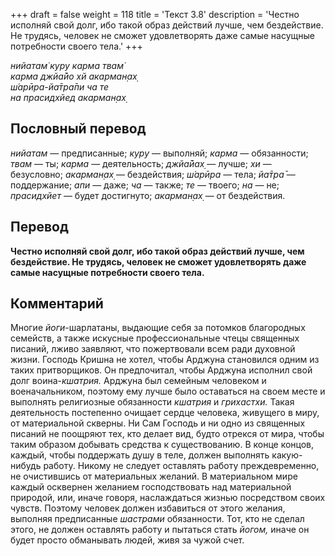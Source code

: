 +++
draft = false
weight = 118
title = 'Текст 3.8'
description = 'Честно исполняй свой долг, ибо такой образ действий лучше, чем бездействие. Не трудясь, человек не сможет удовлетворять даже самые насущные потребности своего тела.'
+++

_нийатам̇ куру карма твам̇  
карма джйа̄йо хй акарман̣ах̣  
ш́арӣра-йа̄тра̄пи ча те  
на прасидхйед акарман̣ах̣_

## Пословный перевод

_нийатам_ — предписанные; _куру_ — выполняй; _карма_ — обязанности; _твам_ — ты; _карма_ — деятельность; _джйа̄йах̣_ — лучше; _хи_ — безусловно; _акарман̣ах̣_ — бездействия; _ш́арӣра_ — тела; _йа̄тра̄_ — поддержание; _апи_ — даже; _ча_ — также; _те_ — твоего; _на_ — не; _прасидхйет_ — будет достигнуто; _акарман̣ах̣_ — от бездействия.

## Перевод

**Честно исполняй свой долг, ибо такой образ действий лучше, чем бездействие. Не трудясь, человек не сможет удовлетворять даже самые насущные потребности своего тела.**

## Комментарий

Многие _йоги_\-шарлатаны, выдающие себя за потомков благородных семейств, а также искусные профессиональные чтецы священных писаний, лживо заявляют, что пожертвовали всем ради духовной жизни. Господь Кришна не хотел, чтобы Арджуна становился одним из таких притворщиков. Он предпочитал, чтобы Арджуна исполнил свой долг воина-_кшатрия._ Арджуна был семейным человеком и военачальником, поэтому ему лучше было оставаться на своем месте и выполнять религиозные обязанности _кшатрия_ и _грихастхи._ Такая деятельность постепенно очищает сердце человека, живущего в миру, от материальной скверны. Ни Сам Господь и ни одно из священных писаний не поощряют тех, кто делает вид, будто отрекся от мира, чтобы таким образом добывать средства к существованию. В конце концов, каждый, чтобы поддержать душу в теле, должен выполнять какую-нибудь работу. Никому не следует оставлять работу преждевременно, не очистившись от материальных желаний. В материальном мире каждый осквернен желанием господствовать над материальной природой, или, иначе говоря, наслаждаться жизнью посредством своих чувств. Поэтому человек должен избавиться от этого желания, выполняя предписанные _шастрами_ обязанности. Тот, кто не сделал этого, не должен оставлять работу и пытаться стать _йогом,_ иначе он будет просто обманывать людей, живя за чужой счет.
